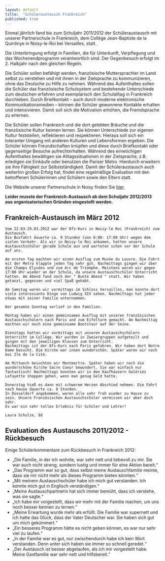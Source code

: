```yaml
---
layout: default
title:  "Schüleraustausch Frankreich"
published: true
---
```


Einmal jährlich fand bis zum Schuljahr 2011/2012 der Schüleraustausch mit unserer Partnerschule in Frankreich, dem Collège Jean-Baptiste de la Quintinye in Noisy-le-Roi bei Versailles, statt. 

Die Unterbringung erfolgt in Familien, die für Unterkunft, Verpflegung und das Wochenendprogramm verantwortlich sind. Der Gegenbesuch erfolgt im 2. Halbjahr nach den gleichen Regeln. 

Die Schüler sollen befähigt werden, französische Muttersprachler im Land selbst zu verstehen und mit ihnen in der Zielsprache zu kommunizieren, ohne das Deutsche zu Hilfe zu nehmen. Während des Aufenthaltes sollen die Schüler das französische Schulsystem und bestehende Unterschiede zum deutschen erfahren und exemplarisch den Schulalltag in Frankreich durchleben. Durch Briefkontakt – auch durch moderne elektronische Kommunikationsmedien – können die Schüler gewonnene Kontakte erhalten und intensivieren. Damit soll sich die Motivation erhöhen, die Fremdsprache zu erlernen.

Die Schüler sollen Frankreich und die dort gelebten Bräuche und die französische Kultur kennen lernen. Sie können Unterschiede zur eigenen Kultur feststellen, reflektieren und respektieren. Hieraus soll sich ein toleranter Umgang mit anderen Kulturen und Lebensformen ergeben. Die Schüler können Freundschaften knüpfen und diese durch Briefkontakt oder gegenseitige Besuche aufrechterhalten. Während des einwöchigen Aufenthaltes bewältigen sie Alltagssituationen in der Zielsprache, z.B. erledigen sie Einkäufe oder benutzen die Pariser Metro. Hierdurch erweitern sie ihre Fähigkeit zur Selbstständigkeit. Damit der Schüleraustausch auch weiterhin großen Erfolg hat, findet eine regelmäßige Evaluation mit den betroffenen Schülerinnen und Schülern sowie den Eltern statt. 

Die Website unserer Partnerschule in Noisy finden Sie [hier](http://www.clg-quintinye-noisy.ac-versailles.fr/). 

**Leider musste der Frankreich-Austausch ab dem Schuljahr 2012/2013 aus organisatorischen Gründen eingestellt werden.**



## Frankreich-Austausch im März 2012

	Vom 22.03-29.03.2012 war der 8fs-Kurs in Noisy-le Roi (Frankreich) zum Austausch.
	Die Busfahrt dauerte ca. 9 Stunden (von 8:00- 17:00 Uhr) wegen dem vielen Verkehr. Als wir in Noisy-le Roi ankamen, hatten unsere Austauschschüler gerade Schule aus und warteten schon vor der Schule auf uns.

	Am ersten Tag machten wir einen Ausflug zum Musée du Louvre. Die Fahrt mit der Metro klappte jeden Tag sehr gut. Nachmittags gingen wir über die Champs Elysées und zum Arc de Triomphe. Meistens waren wir gegen 17:00 Uhr wieder an der Schule, da unsere Austauschschüler Unterricht hatten. Am Abend fand noch der " Bunte Abend " statt. Wir haben getanzt, gegessen und viel Spaß gehabt. 

	Am Samstag waren wir vormittags im Schloss Versailles, man konnte dort viele interessante Dinge von Ludwig XIV sehen. Nachmittags hat jeder etwas mit seiner Familie unternommen.

	Der gesamte Sonntag verlief in den Familien.

	Montag haben wir einen gemeinsamen Ausflug mit unseren französischen Austauschschülern nach Paris und zum Eifelturm gemacht. Am Nachmittag machten wir noch eine gemeinsame Bootstour auf der Seine. 

	Dienstags hatten wir vormittags mit unseren Austauschschülern Unterricht im Collége. Wir wurden in Zweiergruppen aufgeteilt und gingen mit den jeweiligen Klassen zum Unterricht.
	Nachmittags ist der 8fs-Kurs nach Paris gefahren. Wir haben dort Notre Dame besucht. Die Kirche war innen wunderschön. Später waren wir noch bei Ile de la Cité.

	Am Mittwoch besuchten wir Montmartre. Später haben wir noch die wunderschöne Kirche Sacre Coeur bewundert. Sie war einfach nur fantastisch! Nachmittags konnten wir in den Kaufhäusern Galéries Lafayette shoppen gehen, wenn man genug Geld hatte. 

	Donerstag hieß es dann mit schwerem Herzen Abschied nehmen. Die Fahrt nach Hause dauerte ca. 8 Stunden.
	In Düsseldorf angekommen, waren alle sehr froh wieder zu Hause zu sein. Unsere Französischen Austauschschüler vermissen wir aber doch sehr.
	Es war ein sehr tolles Erlebnis für Schüler und Lehrer!

	Laura Schulze, 8d 

## Evaluation des Austauschs 2011/2012 - Rückbesuch


Einige Schülerkommentare zum Rückbesuch in Frankreich 2012: 

- „Die Familie, in der ich wohnte, war sehr nett und liebevoll zu mir. Sie war auch nicht streng, sondern lustig und immer für eine Aktion bereit.“
- „Das Programm war so gut, dass selbst meine Austauschfamilie meinte, dass sie mir nicht mehr als dieses Programm bieten könnten.“
- „Mit meinem Austauschschüler habe ich mich gut verstanden. Ich konnte mich gut in Englisch verständigen.“
- „Meine Austauschpartnerin hat sich immer bemüht, dass ich verstehe, was sie sagte.“
- „Ich habe mir vorgestellt, dass wir mehr mit der Familie machen, um uns noch besser kennen zu lernen.“
- „Meine Erwartung wurde mehr als erfüllt. Die Familie war supernett und ich hatte das Glück, dass der Vater Deutscher war. Sie haben sich gut um mich gekümmert.“
- „Ein besseres Programm hätte es nicht geben können, es war nur sehr viel zu laufen.“
- „In der Familie war es gut, nur zwischendurch habe ich kein Wort verstanden. Denn unter sich haben sie immer so schnell geredet.“
- „Der Austausch ist besser abgelaufen, als ich mir vorgestellt habe. Meine Gastfamilie war sehr nett und hilfsbereit.“ 
